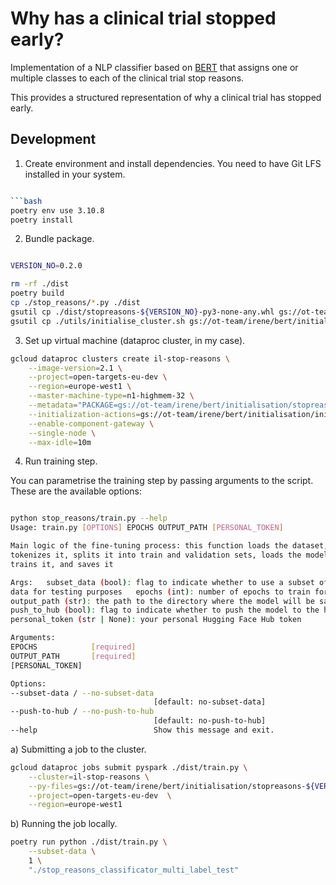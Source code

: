 # Why has a clinical trial stopped early?
Implementation of a NLP classifier based on [BERT](https://huggingface.co/bert-base-uncased) that assigns one or multiple classes to each of the clinical trial stop reasons.

This provides a structured representation of why a clinical trial has stopped early.

## Development

1. Create environment and install dependencies. You need to have Git LFS installed in your system.

```bash

```bash
poetry env use 3.10.8
poetry install
```

2. Bundle package.

```bash

VERSION_NO=0.2.0

rm -rf ./dist
poetry build
cp ./stop_reasons/*.py ./dist
gsutil cp ./dist/stopreasons-${VERSION_NO}-py3-none-any.whl gs://ot-team/irene/bert/initialisation/
gsutil cp ./utils/initialise_cluster.sh gs://ot-team/irene/bert/initialisation/
```

3. Set up virtual machine (dataproc cluster, in my case).

```bash
gcloud dataproc clusters create il-stop-reasons \
    --image-version=2.1 \
    --project=open-targets-eu-dev \
    --region=europe-west1 \
    --master-machine-type=n1-highmem-32 \
    --metadata="PACKAGE=gs://ot-team/irene/bert/initialisation/stopreasons-${VERSION_NO}-py3-none-any.whl" \
    --initialization-actions=gs://ot-team/irene/bert/initialisation/initialise_cluster.sh \
    --enable-component-gateway \
    --single-node \
    --max-idle=10m
```

4. Run training step.

You can parametrise the training step by passing arguments to the script. These are the available options:
    
```bash

python stop_reasons/train.py --help
Usage: train.py [OPTIONS] EPOCHS OUTPUT_PATH [PERSONAL_TOKEN]

Main logic of the fine-tuning process: this function loads the dataset,
tokenizes it, splits it into train and validation sets, loads the model,
trains it, and saves it

Args:   subset_data (bool): flag to indicate whether to use a subset of the
data for testing purposes   epochs (int): number of epochs to train for
output_path (str): the path to the directory where the model will be saved.
push_to_hub (bool): flag to indicate whether to push the model to the hub
personal_token (str | None): your personal Hugging Face Hub token

Arguments:
EPOCHS            [required]
OUTPUT_PATH       [required]
[PERSONAL_TOKEN]

Options:
--subset-data / --no-subset-data
                                [default: no-subset-data]
--push-to-hub / --no-push-to-hub
                                [default: no-push-to-hub]
--help                          Show this message and exit.
```


a) Submitting a job to the cluster.
```bash
gcloud dataproc jobs submit pyspark ./dist/train.py \
    --cluster=il-stop-reasons \
    --py-files=gs://ot-team/irene/bert/initialisation/stopreasons-${VERSION_NO}-py3-none-any.whl \
    --project=open-targets-eu-dev  \
    --region=europe-west1
```

b) Running the job locally.
```bash
poetry run python ./dist/train.py \
    --subset-data \
    1 \
    "./stop_reasons_classificator_multi_label_test"
```